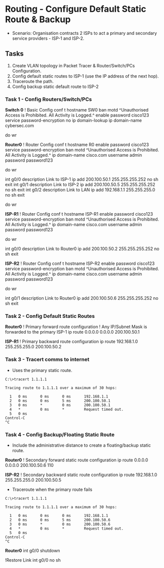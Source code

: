 # Routing - Configure Default Static Route & Backup

+ Scenario: Organisation contracts 2 ISPs to act a primary and secondary service providers - ISP-1 and ISP-2.

## Tasks
1. Create VLAN topology in Packet Tracer & Router/Switch/PCs Configuration.
2. Config default static routes to ISP-1 (use the IP address of the next hop).
3. Traceroute the path.
4. Config backup static default route to ISP-2



### Task 1 - Config Routers/Switch/PCs

**Switch 0**
! Basic Config
conf t
hostname SW0
ban motd ^Unauthorised Access is Prohibited. All Activity is Logged.^
enable password cisco123
service password-encryption
no ip domain-lookup
ip domain-name cybersec.com

do wr


**Router0**
! Router Config
conf t
hostname R0
enable password cisco123
service password-encryption
ban motd ^Unauthorised Access is Prohibited. All Activity is Logged.^
ip domain-name cisco.com
username admin password password123

do wr

int g0/0
description Link to ISP-1
ip add 200.100.50.1 255.255.255.252
no sh
exit
int g0/1
description Link to ISP-2
ip add 200.100.50.5 255.255.255.252
no sh
exit
int g0/2
description Link to LAN
ip add 192.168.1.1 255.255.255.0
no sh
exit

do wr

**ISP-R1**
! Router Config
conf t
hostname ISP-R1
enable password cisco123
service password-encryption
ban motd ^Unauthorised Access is Prohibited. All Activity is Logged.^
ip domain-name cisco.com
username admin password password123

do wr

int g0/0
description Link to Router0
ip add 200.100.50.2 255.255.255.252
no sh
exit

**ISP-R2**
! Router Config
conf t
hostname ISP-R2
enable password cisco123
service password-encryption
ban motd ^Unauthorised Access is Prohibited. All Activity is Logged.^
ip domain-name cisco.com
username admin password password123

do wr

int g0/1
description Link to Router0
ip add 200.100.50.6 255.255.255.252
no sh
exit


### Task 2 - Config Default Static Routes

**Router0**
! Primary forward route configuration
! Any IP/Subnet Mask is forwarded to the primary ISP-1
ip route 0.0.0.0 0.0.0.0 200.100.50.1


**ISP-R1**
! Primary backward route configuration
ip route 192.168.1.0 255.255.255.0 200.100.50.2


### Task 3 - Tracert comms to internet
+ Uses the primary static route.
```
C:\>tracert 1.1.1.1

Tracing route to 1.1.1.1 over a maximum of 30 hops: 

  1   0 ms      0 ms      0 ms      192.168.1.1
  2   0 ms      0 ms      5 ms      200.100.50.1
  3   0 ms      *         0 ms      200.100.50.1
  4   *         0 ms      *         Request timed out.
  5   0 ms      
Control-C
^C
```

### Task 4 - Config Backup/Floating Static Route
+ Include the administrative distance to create a floating/backup static route.

**Router0**
! Secondary forward static route configuration
ip route 0.0.0.0 0.0.0.0 200.100.50.6 110

**ISP-R2**
! Secondary backward static route configuration
ip route 192.168.1.0 255.255.255.0 200.100.50.5

+ Traceroute when the primary route fails
```
C:\>tracert 1.1.1.1

Tracing route to 1.1.1.1 over a maximum of 30 hops: 

  1   0 ms      0 ms      0 ms      192.168.1.1
  2   0 ms      0 ms      5 ms      200.100.50.6
  3   0 ms      *         0 ms      200.100.50.6
  4   *         0 ms      *         Request timed out.
  5   0 ms      
Control-C
^C
```
**Router0**
int g0/0
shutdown

!Restore Link
int g0/0
no sh

